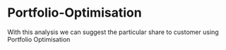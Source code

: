 # Portfolio-Optimisation
With this analysis we can suggest the particular share to customer using Portfolio Optimisation
